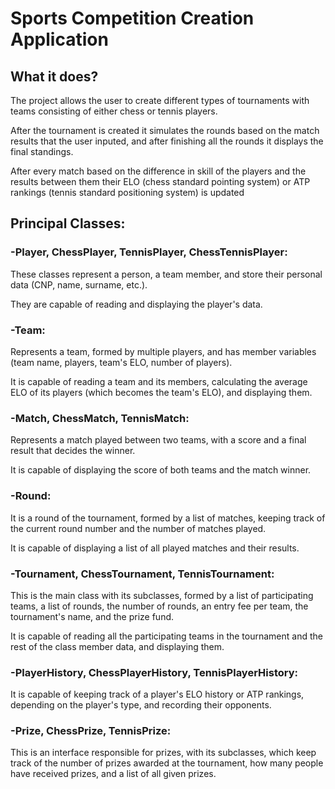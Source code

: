 # Sports Competition Creation Application

## What it does?
The project allows the user to create different types of tournaments with teams consisting of either chess or tennis players.

After the tournament is created it simulates the rounds based on the match results that the user inputed, and after finishing all the rounds it displays the final standings. 

After every match based on the difference in skill of the players and the results between them their ELO (chess standard pointing system) or ATP rankings (tennis standard positioning system) is updated


## Principal Classes:
### -Player, ChessPlayer, TennisPlayer, ChessTennisPlayer:
These classes represent a person, a team member, and store their personal data (CNP, name, surname, etc.).

They are capable of reading and displaying the player's data.

### -Team:
Represents a team, formed by multiple players, and has member variables (team name, players, team's ELO, number of players).

It is capable of reading a team and its members, calculating the average ELO of its players (which becomes the team's ELO), and displaying them.

### -Match, ChessMatch, TennisMatch:
Represents a match played between two teams, with a score and a final result that decides the winner.

It is capable of displaying the score of both teams and the match winner.


### -Round:
It is a round of the tournament, formed by a list of matches, keeping track of the current round number and the number of matches played.

It is capable of displaying a list of all played matches and their results.


### -Tournament, ChessTournament, TennisTournament:
This is the main class with its subclasses, formed by a list of participating teams, a list of rounds, the number of rounds, an entry fee per team, the tournament's name, and the prize fund.

It is capable of reading all the participating teams in the tournament and the rest of the class member data, and displaying them.


### -PlayerHistory, ChessPlayerHistory, TennisPlayerHistory:
It is capable of keeping track of a player's ELO history or ATP rankings, depending on the player's type, and recording their opponents.


### -Prize, ChessPrize, TennisPrize:
This is an interface responsible for prizes, with its subclasses, which keep track of the number of prizes awarded at the tournament, how many people have received prizes, and a list of all given prizes.
